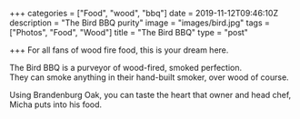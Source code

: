 +++
categories = ["Food", "wood", "bbq"]
date = 2019-11-12T09:46:10Z
description = "The Bird BBQ purity"
image = "images/bird.jpg"
tags = ["Photos", "Food", "Wood"]
title = "The Bird BBQ"
type = "post"

+++
For all fans of wood fire food, this is your dream here.

The Bird BBQ is a purveyor of wood-fired, smoked perfection.  
They can smoke anything in their hand-built smoker, over wood of course.

Using Brandenburg Oak, you can taste the heart that owner and head chef, Micha puts into his food.